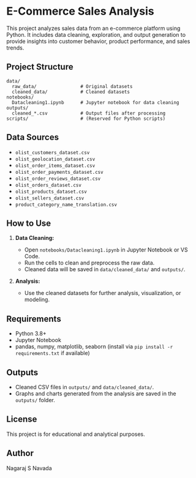 # E-Commerce Sales Analysis

This project analyzes sales data from an e-commerce platform using Python. It includes data cleaning, exploration, and output generation to provide insights into customer behavior, product performance, and sales trends.

## Project Structure

```
data/
  raw_data/                # Original datasets
  cleaned_data/            # Cleaned datasets
notebooks/
  Datacleaning1.ipynb      # Jupyter notebook for data cleaning
outputs/
  cleaned_*.csv            # Output files after processing
scripts/                   # (Reserved for Python scripts)
```

## Data Sources
- `olist_customers_dataset.csv`
- `olist_geolocation_dataset.csv`
- `olist_order_items_dataset.csv`
- `olist_order_payments_dataset.csv`
- `olist_order_reviews_dataset.csv`
- `olist_orders_dataset.csv`
- `olist_products_dataset.csv`
- `olist_sellers_dataset.csv`
- `product_category_name_translation.csv`

## How to Use
1. **Data Cleaning:**
   - Open `notebooks/Datacleaning1.ipynb` in Jupyter Notebook or VS Code.
   - Run the cells to clean and preprocess the raw data.
   - Cleaned data will be saved in `data/cleaned_data/` and `outputs/`.

2. **Analysis:**
   - Use the cleaned datasets for further analysis, visualization, or modeling.

## Requirements
- Python 3.8+
- Jupyter Notebook
- pandas, numpy, matplotlib, seaborn (install via `pip install -r requirements.txt` if available)

## Outputs
- Cleaned CSV files in `outputs/` and `data/cleaned_data/`.
- Graphs and charts generated from the analysis are saved in the `outputs/` folder.

## License
This project is for educational and analytical purposes.

## Author
Nagaraj S Navada
